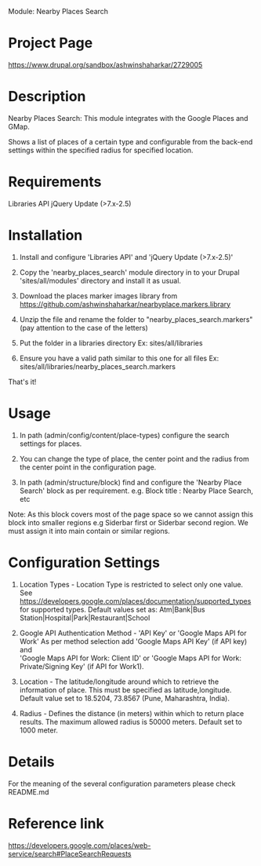 Module: Nearby Places Search

Project Page
============
https://www.drupal.org/sandbox/ashwinshaharkar/2729005

Description
===========
Nearby Places Search: This module integrates with the Google Places and GMap.

Shows a list of places of a certain type and configurable from the back-end 
settings within the specified radius for specified location.

Requirements
============
Libraries API
jQuery Update (>7.x-2.5)

Installation
============
1. Install and configure 'Libraries API' and 'jQuery Update (>7.x-2.5)'

2. Copy the 'nearby_places_search' module directory in to your Drupal 
'sites/all/modules' directory and install it as usual.

3. Download the places marker images library from 
https://github.com/ashwinshaharkar/nearbyplace.markers.library

4. Unzip the file and rename the folder to "nearby_places_search.markers" 
(pay attention to the case of the letters)

5. Put the folder in a libraries directory
   Ex: sites/all/libraries

6. Ensure you have a valid path similar to this one for all files
   Ex: sites/all/libraries/nearby_places_search.markers

That's it!

Usage
=====
1. In path (admin/config/content/place-types) configure the search settings for 
places. 

2. You can change the type of place, the center point and the radius from the 
center point in the configuration page.

3. In path (admin/structure/block) find and configure the 'Nearby Place Search' 
block as per requirement.
e.g. Block title : Nearby Place Search, etc

Note: As this block covers most of the page space so we cannot assign this block
into smaller regions e.g Siderbar first or Siderbar second region. 
We must assign it into main contain or similar regions.

Configuration Settings
======================
1. Location Types - Location Type is restricted to select only one value.
See https://developers.google.com/places/documentation/supported_types 
for supported types. 
Default values set as: Atm|Bank|Bus Station|Hospital|Park|Restaurant|School

2. Google API Authentication Method - 'API Key' or 'Google Maps API for Work'
As per method selection add 'Google Maps API Key' (if API key) and  
'Google Maps API for Work: Client ID' or 
'Google Maps API for Work: Private/Signing Key' (if API for Work1).

3. Location - The latitude/longitude around which to retrieve the information 
of place. This must be specified as latitude,longitude.
Default value set to 18.5204, 73.8567 (Pune, Maharashtra, India).

4. Radius - Defines the distance (in meters) within which to return place 
results. The maximum allowed radius is 50000 meters. Default set to 1000 meter.

Details
=======
For the meaning of the several configuration parameters please check README.md

Reference link
===============
https://developers.google.com/places/web-service/search#PlaceSearchRequests
